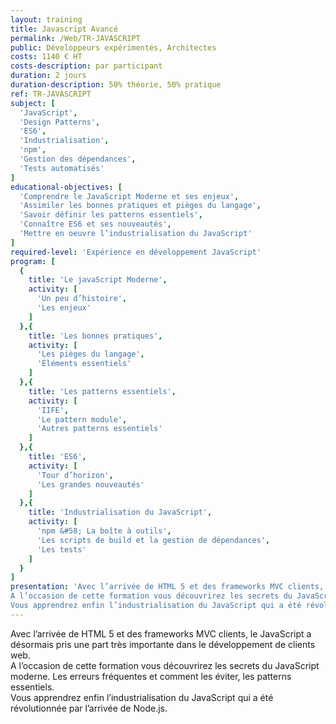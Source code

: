 ```yaml
---
layout: training
title: Javascript Avancé
permalink: /Web/TR-JAVASCRIPT
public: Développeurs expérimentés, Architectes
costs: 1140 € HT
costs-description: par participant
duration: 2 jours
duration-description: 50% théorie, 50% pratique
ref: TR-JAVASCRIPT
subject: [
  'JavaScript',
  'Design Patterns',
  'ES6',
  'Industrialisation',
  'npm',
  'Gestion des dépendances',
  'Tests automatisés'
]
educational-objectives: [
  'Comprendre le JavaScript Moderne et ses enjeux',
  'Assimiler les bonnes pratiques et pièges du langage',
  'Savoir définir les patterns essentiels',
  'Connaître ES6 et ses nouveautés',
  'Mettre en oeuvre l’industrialisation du JavaScript'
]
required-level: 'Expérience en développement JavaScript'
program: [
  {
    title: 'Le javaScript Moderne',
    activity: [
      'Un peu d’histoire',
      'Les enjeux'
    ]
  },{
    title: 'Les bonnes pratiques',
    activity: [
      'Les pièges du langage',
      'Éléments essentiels'
    ]
  },{
    title: 'Les patterns essentiels',
    activity: [
      'IIFE',
      'Le pattern module',
      'Autres patterns essentiels'
    ]
  },{
    title: 'ES6',
    activity: [
      'Tour d’horizon',
      'Les grandes nouveautés'
    ]
  },{
    title: 'Industrialisation du JavaScript',
    activity: [
      'npm &#58; La boîte à outils',
      'Les scripts de build et la gestion de dépendances',
      'Les tests'
    ]
  }
]
presentation: 'Avec l’arrivée de HTML 5 et des frameworks MVC clients, le JavaScript a désormais pris une part très importante dans le développement de clients web.
A l’occasion de cette formation vous découvrirez les secrets du JavaScript moderne. Les erreurs fréquentes et comment les éviter, les patterns essentiels.
Vous apprendrez enfin l’industrialisation du JavaScript qui a été révolutionnée par l’arrivée de Node.js.'
---
```


Avec l’arrivée de HTML 5 et des frameworks MVC clients, le JavaScript a désormais pris une part très importante dans le développement de clients web.  
A l’occasion de cette formation vous découvrirez les secrets du JavaScript moderne. Les erreurs fréquentes et comment les éviter, les patterns essentiels.  
Vous apprendrez enfin l’industrialisation du JavaScript qui a été révolutionnée par l’arrivée de Node.js.  
